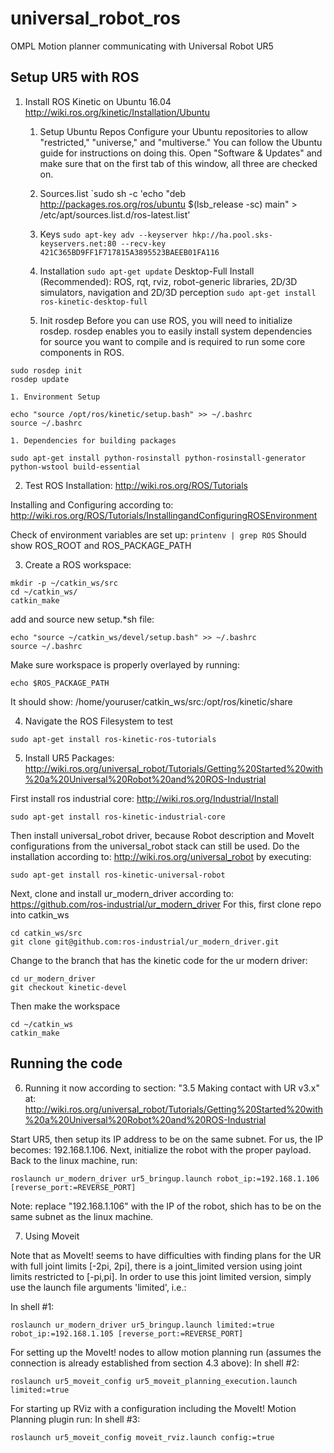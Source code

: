# universal_robot_ros
OMPL Motion planner communicating with Universal Robot UR5

## Setup UR5 with ROS

1. Install ROS Kinetic on Ubuntu 16.04
http://wiki.ros.org/kinetic/Installation/Ubuntu

    1. Setup Ubuntu Repos
    Configure your Ubuntu repositories to allow "restricted," "universe," and "multiverse." You can follow the Ubuntu guide for instructions on doing this. Open "Software & Updates" and make sure that on the first tab of this window, all three are checked on.

    1. Sources.list
`sudo sh -c 'echo "deb http://packages.ros.org/ros/ubuntu $(lsb_release -sc) main" > /etc/apt/sources.list.d/ros-latest.list'

    1. Keys
`sudo apt-key adv --keyserver hkp://ha.pool.sks-keyservers.net:80 --recv-key 421C365BD9FF1F717815A3895523BAEEB01FA116`

    1. Installation
`sudo apt-get update`
Desktop-Full Install (Recommended): ROS, rqt, rviz, robot-generic libraries, 2D/3D simulators, navigation and 2D/3D perception
`sudo apt-get install ros-kinetic-desktop-full`

    1. Init rosdep
Before you can use ROS, you will need to initialize rosdep. rosdep enables you to easily install system dependencies for source you want to compile and is required to run some core components in ROS.
```
sudo rosdep init
rosdep update
```

    1. Environment Setup
```
echo "source /opt/ros/kinetic/setup.bash" >> ~/.bashrc
source ~/.bashrc
```

    1. Dependencies for building packages
`sudo apt-get install python-rosinstall python-rosinstall-generator python-wstool build-essential`

2. Test ROS Installation:
http://wiki.ros.org/ROS/Tutorials

Installing and Configuring according to:
http://wiki.ros.org/ROS/Tutorials/InstallingandConfiguringROSEnvironment

Check of environment variables are set up:
`printenv | grep ROS`
Should show  ROS_ROOT and ROS_PACKAGE_PATH

3. Create a ROS workspace:
```
mkdir -p ~/catkin_ws/src
cd ~/catkin_ws/
catkin_make
```

add and source new setup.*sh file:
```
echo "source ~/catkin_ws/devel/setup.bash" >> ~/.bashrc
source ~/.bashrc
```
Make  sure workspace is properly overlayed by running:

```
echo $ROS_PACKAGE_PATH
```
It should show:
/home/youruser/catkin_ws/src:/opt/ros/kinetic/share

4. Navigate the ROS Filesystem to test
```
sudo apt-get install ros-kinetic-ros-tutorials
```

5. Install UR5 Packages:
http://wiki.ros.org/universal_robot/Tutorials/Getting%20Started%20with%20a%20Universal%20Robot%20and%20ROS-Industrial

First install ros industrial core:
http://wiki.ros.org/Industrial/Install
```
sudo apt-get install ros-kinetic-industrial-core
```

Then install universal_robot driver, because Robot description and MoveIt configurations from the universal_robot stack can still be used. Do the installation according to:
http://wiki.ros.org/universal_robot
by executing:
```
sudo apt-get install ros-kinetic-universal-robot
```

Next, clone and install ur_modern_driver according to:
https://github.com/ros-industrial/ur_modern_driver
For this, first clone repo into catkin_ws
```
cd catkin_ws/src
git clone git@github.com:ros-industrial/ur_modern_driver.git
```
Change to the branch that has the kinetic code for the ur modern driver:
```
cd ur_modern_driver
git checkout kinetic-devel
```
Then make the workspace
```
cd ~/catkin_ws
catkin_make
```
## Running the code

6. Running it now according to section: "3.5 Making contact with UR v3.x" at:
http://wiki.ros.org/universal_robot/Tutorials/Getting%20Started%20with%20a%20Universal%20Robot%20and%20ROS-Industrial 

Start UR5, then setup its IP address to be on the same subnet. For us, the IP becomes: 192.168.1.106. Next, initialize the robot with the proper payload.
Back to the linux machine, run:
```
roslaunch ur_modern_driver ur5_bringup.launch robot_ip:=192.168.1.106 [reverse_port:=REVERSE_PORT]
```
Note: replace "192.168.1.106" with the IP of the robot, shich has to be on the same subnet as the linux machine.

7. Using Moveit

Note that as MoveIt! seems to have difficulties with finding plans for the UR with full joint limits [-2pi, 2pi], there is a joint_limited version using joint limits restricted to [-pi,pi]. In order to use this joint limited version, simply use the launch file arguments 'limited', i.e.:

In shell #1:
```
roslaunch ur_modern_driver ur5_bringup.launch limited:=true robot_ip:=192.168.1.105 [reverse_port:=REVERSE_PORT]
```

For setting up the MoveIt! nodes to allow motion planning run (assumes the connection is already established from section 4.3 above):
In shell #2:
```
roslaunch ur5_moveit_config ur5_moveit_planning_execution.launch limited:=true
```

For starting up RViz with a configuration including the MoveIt! Motion Planning plugin run:
In shell #3:
```
roslaunch ur5_moveit_config moveit_rviz.launch config:=true
```

